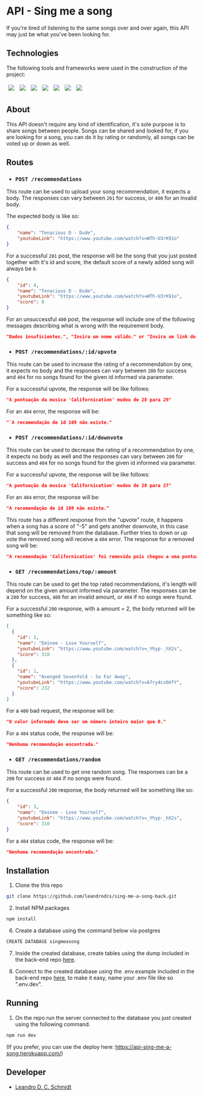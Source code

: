 # API - Sing me a song

If you're tired of listening to the same songs over and over again, this API may just be what you've been looking for.

## Technologies

The following tools and frameworks were used in the construction of the project:
<p>
  <img style='margin: 5px;' src='https://img.shields.io/badge/Node.js-339933?style=for-the-badge&logo=nodedotjs&logoColor=white'>
  <img style='margin: 5px;' src='https://img.shields.io/badge/Express.js-000000?style=for-the-badge&logo=express&logoColor=white'>
  <img style='margin: 5px;' src="https://img.shields.io/badge/Jest-C21325?style=for-the-badge&logo=jest&logoColor=white"/>
  <img style='margin: 5px;' src='https://img.shields.io/badge/PostgreSQL-316192?style=for-the-badge&logo=postgresql&logoColor=white'>
  <img style='margin: 5px;' src='https://img.shields.io/badge/Heroku-430098?style=for-the-badge&logo=heroku&logoColor=white'>
  <img style='margin: 5px;' src='https://img.shields.io/badge/eslint-3A33D1?style=for-the-badge&logo=eslint&logoColor=white'>
  <img style='margin: 5px;' src='https://img.shields.io/badge/npm-CB3837?style=for-the-badge&logo=npm&logoColor=white'>
</p>


## About

This API doesn't require any kind of identification, it's sole purpose is to share songs between people. Songs can be shared and looked for, if you are looking for a song, you can do it by rating or randomly, all songs can be voted up or down as well.

## Routes

- ### `POST /recommendations`

This route can be used to upload your song recommendation, it expects a body. The responses can vary between `201` for success, or `400` for an invalid body.

The expected body is like so:

```json
{
    "name": "Tenacious D - Dude",
    "youtubeLink": "https://www.youtube.com/watch?v=WTh-U3rK91o"
}
```

For a successful `201` post, the response will be the song that you just posted together with it's id and score, the default score of a newly added song will always be `0`.

```json
{
    "id": 4,
    "name": "Tenacious D - Dude",
    "youtubeLink": "https://www.youtube.com/watch?v=WTh-U3rK91o",
    "score": 0
}
```

For an unsuccessful `400` post, the response will include one of the following messages describing what is wrong with the requirement body.

```json
"Dados insuficientes.", "Insira um nome válido." or "Insira um link do youtube válido."
```

- ### `POST /recommendations/:id/upvote`

This route can be used to increase the rating of a recommendation by one, it expects no body and the responses can vary between `200` for success and `404` for no songs found for the given id informed via parameter.

For a successful upvote, the response will be like follows:

```json
"A pontuação da musica 'Californication' mudou de 28 para 29"
```

For an `404` error, the response will be:

```json
"`A recomendação de id 109 não existe."
```

- ### `POST /recommendations/:id/downvote`

This route can be used to decrease the rating of a recommendation by one, it expects no body as well and the responses can vary between `200` for success and `404` for no songs found for the given id informed via parameter.

For a successful upvote, the response will be like follows:

```json
"A pontuação da musica 'Californication' mudou de 28 para 27"
```

For an `404` error, the response will be:

```json
"A recomendação de id 109 não existe."
```

This route has a different response from the "upvote" route, it happens when a song has a score of "-5" and gets another downvote, in this case that song will be removed from the database. Further tries to down or up vote the removed song will receive a `404` error. The response for a removed song will be:

```json
"A recomendação 'Californication' foi removida pois chegou a uma pontuação muito baixa."
```

- ### `GET /recommendations/top/:amount`

This route can be used to get the top rated recommendations, it's length will depend on the given amount informed via parameter. The responses can be a `200` for success, `400` for an invalid amount, or `404` if no songs were found.

For a successful `200` response, with a amount = 2, the body returned will be something like so:

```json
[
  {
    "id": 3,
    "name": "Eminem - Lose Yourself",
    "youtubeLink": "https://www.youtube.com/watch?v=_Yhyp-_hX2s",
    "score": 310
  },
  {
    "id": 1,
    "name": "Avenged Sevenfold - So Far Away",
    "youtubeLink": "https://www.youtube.com/watch?v=A7ry4cx6HfY",
    "score": 232
  }
]
```

For a `400` bad request, the response will be:

```json
"O valor informado deve ser um número inteiro maior que 0."
```

For a `404` status code, the response will be:

```json
"Nenhuma recomendação encontrada."
```

- ### `GET /recommendations/random`

This route can be used to get one random song. The responses can be a `200` for success or `404` if no songs were found.

For a successful `200` response, the body returned will be something like so:

```json
{
    "id": 3,
    "name": "Eminem - Lose Yourself",
    "youtubeLink": "https://www.youtube.com/watch?v=_Yhyp-_hX2s",
    "score": 310
}
```

For a `404` status code, the response will be:

```json
"Nenhuma recomendação encontrada."
```

## Installation

1. Clone the this repo
```sh
git clone https://github.com/leandrodcs/sing-me-a-song-back.git
```
2. Install NPM packages
```sh
npm install
```
6. Create a database using the command below via postgres
```sh
CREATE DATABASE singmeasong
```
7. Inside the created database, create tables using the dump included in the back-end repo <a href="https://github.com/leandrodcs/sing-me-a-song-back/blob/main/dump.sql">here</a>.

8. Connect to the created database using the .env.example included in the back-end repo <a href="https://github.com/leandrodcs/sing-me-a-song-back/blob/main/.env.example">here</a>, to make it easy, name your .env file like so ".env.dev".

## Running

1. On the repo run the server connected to the database you just created using the following command.
```sh
npm run dev
```

(If you prefer, you can use the deploy here: https://api-sing-me-a-song.herokuapp.com/)

## Developer

* [Leandro D. C. Schmidt ](https://github.com/leandrodcs)